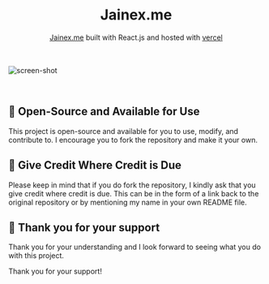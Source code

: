 <div align="center">
<h1>Jainex.me</h1>
<a href="https://Jainex.me/">Jainex.me</a> built with React.js and hosted with <a href="https://vercel.com/">vercel</a><br/>
</div>
<br>
<br>

![screen-shot](https://user-images.githubusercontent.com/81921291/215495191-65ec72a8-ccde-4713-bafe-df283ac299e7.png)

<br>

## 🚀 Open-Source and Available for Use

This project is open-source and available for you to use, modify, and contribute to. I encourage you to fork the repository and make it your own.

## 🙏 Give Credit Where Credit is Due

Please keep in mind that if you do fork the repository, I kindly ask that you give credit where credit is due. This can be in the form of a link back to the original repository or by mentioning my name in your own README file.

## 🤗 Thank you for your support

Thank you for your understanding and I look forward to seeing what you do with this project.

Thank you for your support!
